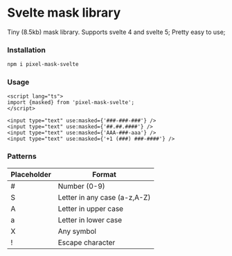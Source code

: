 # Svelte mask library

Tiny (8.5kb) mask library. Supports svelte 4 and svelte 5;
Pretty easy to use;

### Installation
```bash
npm i pixel-mask-svelte
```

### Usage
```sveltehtml
<script lang="ts">
import {masked} from 'pixel-mask-svelte';
</script>

<input type="text" use:masked={'###-###-###'} />
<input type="text" use:masked={'##.##.####'} />
<input type="text" use:masked={'AAA-###-aaa'} />
<input type="text" use:masked={'+1 (###) ###-####'} />
```

### Patterns
<table>
    <thead>
        <tr>
            <th>Placeholder</th>
            <th>Format</th>
        </tr>
    </thead>
    <tbody>
        <tr>
            <td>#</td>
            <td>Number (0-9)</td>
        </tr>
        <tr>
            <td>S</td>
            <td>Letter in any case (a-z,A-Z)</td>
        </tr>
        <tr>
            <td>A</td>
            <td>Letter in upper case</td>
        </tr>
        <tr>
            <td>a</td>
            <td>Letter in lower case</td>
        </tr>
        <tr>
            <td>X</td>
            <td>Any symbol</td>
        </tr>
        <tr>
            <td>!</td>
            <td>Escape character</td>
        </tr>
    </tbody>
</table>